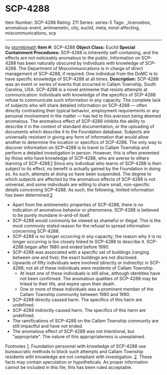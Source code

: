 # SCP-4288
Item Number: SCP-4288
Rating: 211
Series: series-5
Tags: _licensebox, anomalous-event, antimemetic, city, euclid, meta, mind-affecting, miscommunications, scp

---

by [stormbreath](/stormbreath)
**Item #:** SCP-4288
**Object Class:** Euclid
**Special Containment Procedures:** SCP-4288 is inherently self-containing, and the effects are not noticeably anomalous to the public. Information on SCP-4288 has been naturally obscured by individuals with knowledge of SCP-4288. The Department of Miscommunications is in charge of direct management of SCP-4288, if required. One individual from the DoMC is to have specific knowledge of SCP-4288 at all times.
**Description:** SCP-4288 was an event or series of events that occurred in Callam Township, South Carolina, USA. SCP-4288 is a novel antimeme that resists attempts at communication: individuals with knowledge of the specifics of SCP-4288 refuse to communicate such information in any capacity. The complete lack of subjects who will share detailed information on SCP-4288 — often directly contrasting their typical behavior, employment requirements or any personal involvement in the matter — has led to this aversion being deemed anomalous.
The anomalous effect of SCP-4288 inhibits the ability to describe it in the context of standard documentation, or the uploading of documents which describe it to the Foundation database. Subjects are universally resistant in giving any form of information that would allow another to determine the location or specifics of SCP-4288.
The only way to discover information on SCP-4288 is to travel to Callam Township and perform a detailed investigation in person. However, this is often prevented by those who have knowledge of SCP-4288, who are averse to others learning of SCP-4288.[1](javascript:;) Since any individual who learns of SCP-4288 is then subject to its effect, no benefit is actually gained by the Foundation in doing so. As such, attempts at doing so have been suspended.
The degree to which subjects are affected by the anomalous effects of SCP-4288 is not universal, and some individuals are willing to share small, non-specific details concerning SCP-4288. As such, the following, limited information has been determined:[2](javascript:;)
  * Apart from the antimemetic properties of SCP-4288, there is no indication of anomalous behavior or phenomena. SCP-4288 is believed to be purely mundane in-and-of itself.
  * SCP-4288 would commonly be viewed as shameful or illegal. This is the most commonly stated reason for the refusal to spread information concerning SCP-4288.
  * SCP-4288 is no longer occurring in any capacity; the reason why it is no longer occurring is too closely linked to SCP-4288 to describe it. SCP-4288 began after 1980 and ended before 1990.
  * SCP-4288 was associated with a specific set of buildings (ranging between one and five); the exact buildings are not disclosed.
  * Upwards of fifty individuals were involved (directly or indirectly) in SCP-4288; not all of these individuals were residents of Callam Township. 
    * At least one of these individuals is still alive, although identities have not been confirmed. The anomalous qualities of SCP-4288 may be linked to their life, and expire upon their death.
    * One or more of these individuals was a prominent member of the Callam Township community between 1980 and 1990.
  * SCP-4288 directly caused harm. The specifics of this harm are undefined.
  * SCP-4288 indirectly caused harm. The specifics of this harm are undefined.
  * The ramifications of SCP-4288 on the Callam Township community are still impactful and have not ended.
  * The anomalous effect of SCP-4288 was not intentional, but "appropriate". The nature of this appropriateness is unexplained.

Footnotes
[1](javascript:;). Foundation personnel with knowledge of SCP-4288 use bureaucratic methods to block such attempts and Callam Township residents with knowledge are not compliant with investigation.
[2](javascript:;). These facts may contain speculation or hypotheticals. As proper information cannot be included in this file, this has been ruled acceptable.